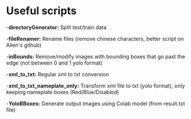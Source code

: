 # Useful scripts

-**directoryGenerator:** Split test/train data

-**fileRenamer:** Rename files (remove chinese characters, better script on Allen's github)

-**inBounds:** Remove/modify images with bounding boxes that go past the edge (not between 0 and 1 yolo format)

-**xml_to_txt:** Regular xml to txt conversion

-**xml_to_txt_nameplate_only:** Transform xml file to txt (yolo format), only keeping nameplate boxes (Red/Blue/Disabled)

-**YoloBBoxes:** Generate output images using Colab model (from result.txt file)